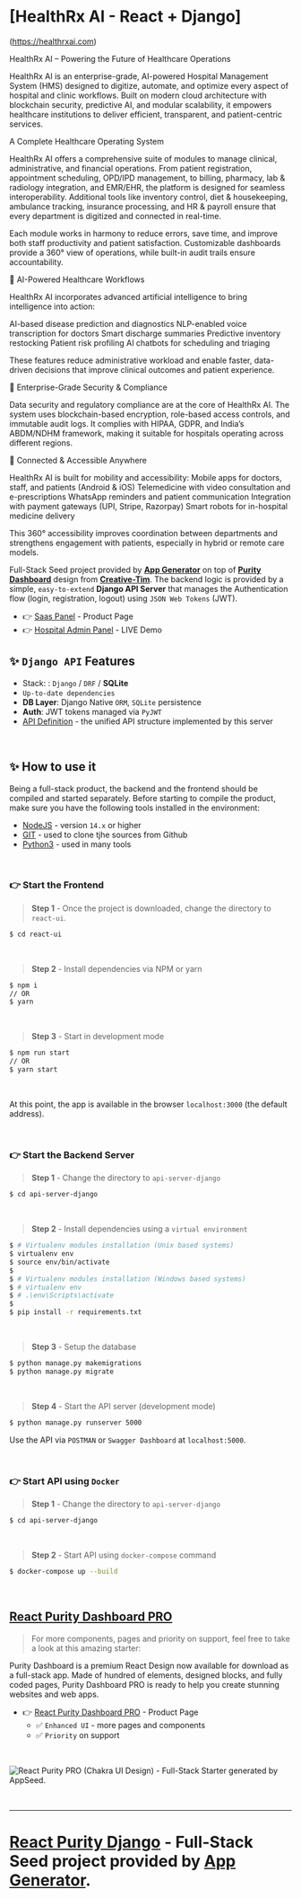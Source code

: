 # [HealthRx AI - React + Django] 

(https://healthrxai.com)

HealthRx AI – Powering the Future of Healthcare Operations

HealthRx AI is an enterprise-grade, AI-powered Hospital Management System (HMS) designed to digitize, automate, and optimize every aspect of hospital and clinic workflows. Built on modern cloud architecture with blockchain security, predictive AI, and modular scalability, it empowers healthcare institutions to deliver efficient, transparent, and patient-centric services.

A Complete Healthcare Operating System

HealthRx AI offers a comprehensive suite of modules to manage clinical, administrative, and financial operations. From patient registration, appointment scheduling, OPD/IPD management, to billing, pharmacy, lab & radiology integration, and EMR/EHR, the platform is designed for seamless interoperability. Additional tools like inventory control, diet & housekeeping, ambulance tracking, insurance processing, and HR & payroll ensure that every department is digitized and connected in real-time.

Each module works in harmony to reduce errors, save time, and improve both staff productivity and patient satisfaction. Customizable dashboards provide a 360° view of operations, while built-in audit trails ensure accountability.


🤖 AI-Powered Healthcare Workflows

HealthRx AI incorporates advanced artificial intelligence to bring intelligence into action:

AI-based disease prediction and diagnostics
NLP-enabled voice transcription for doctors
Smart discharge summaries
Predictive inventory restocking
Patient risk profiling
AI chatbots for scheduling and triaging


These features reduce administrative workload and enable faster, data-driven decisions that improve clinical outcomes and patient experience.


🔐 Enterprise-Grade Security & Compliance

Data security and regulatory compliance are at the core of HealthRx AI. The system uses blockchain-based encryption, role-based access controls, and immutable audit logs. It complies with HIPAA, GDPR, and India’s ABDM/NDHM framework, making it suitable for hospitals operating across different regions.


📲 Connected & Accessible Anywhere

HealthRx AI is built for mobility and accessibility:
Mobile apps for doctors, staff, and patients (Android & iOS)
Telemedicine with video consultation and e-prescriptions
WhatsApp reminders and patient communication
Integration with payment gateways (UPI, Stripe, Razorpay)
Smart robots for in-hospital medicine delivery


This 360° accessibility improves coordination between departments and strengthens engagement with patients, especially in hybrid or remote care models.


Full-Stack Seed project provided by **[App Generator](https://app-generator.dev/)** on top of **[Purity Dashboard](https://app-generator.dev/product/purity-dashboard/)** design from **[Creative-Tim](https://app-generator.dev/agency/creative-tim/)**. 
The backend logic is provided by a simple, `easy-to-extend` **Django API Server** that manages the Authentication flow (login, registration, logout) using `JSON Web Tokens` (JWT).

- 👉 [Saas Panel](https://healthrxai.com/saas/login) - Product Page
- 👉 [Hospital Admin Panel](https://cityhospital.healthrxai.com/) - LIVE Demo


## ✨ `Django API` Features

- Stack: : `Django` / `DRF` / **SQLite** 
- `Up-to-date dependencies`
- **DB Layer**: Django Native `ORM`, `SQLite` persistence
- **Auth**: JWT tokens managed via `PyJWT`
- [API Definition](https://docs.appseed.us/boilerplate-code/api-unified-definition) - the unified API structure implemented by this server


<br /> 

## ✨ How to use it

Being a full-stack product, the backend and the frontend should be compiled and started separately. 
Before starting to compile the product, make sure you have the following tools installed in the environment:

- [NodeJS](https://nodejs.org/en/) - version `14.x` or higher
- [GIT](https://git-scm.com/) - used to clone tjhe sources from Github
- [Python3](https://www.python.org/) - used in many tools

<br />

### 👉 Start the Frontend 

> **Step 1** - Once the project is downloaded, change the directory to `react-ui`. 

```bash
$ cd react-ui
```

<br >

> **Step 2** - Install dependencies via NPM or yarn

```bash
$ npm i
// OR
$ yarn
```

<br />

> **Step 3** - Start in development mode

```bash
$ npm run start 
// OR
$ yarn start
```

<br />

At this point, the app is available in the browser `localhost:3000` (the default address).


<br /> 

### 👉 Start the Backend Server 

> **Step 1** - Change the directory to `api-server-django`

```bash
$ cd api-server-django
```

<br >

> **Step 2** - Install dependencies using a `virtual environment`

```bash
$ # Virtualenv modules installation (Unix based systems)
$ virtualenv env
$ source env/bin/activate
$
$ # Virtualenv modules installation (Windows based systems)
$ # virtualenv env
$ # .\env\Scripts\activate
$
$ pip install -r requirements.txt
```

<br />

> **Step 3** - Setup the database 

```bash
$ python manage.py makemigrations
$ python manage.py migrate
```

<br />

> **Step 4** - Start the API server (development mode)

```bash
$ python manage.py runserver 5000
```

Use the API via `POSTMAN` or `Swagger Dashboard` at `localhost:5000`.

<br /> 

### 👉 Start API using `Docker` 

> **Step 1** - Change the directory to `api-server-django`

```bash
$ cd api-server-django
```

<br />

> **Step 2** - Start API using `docker-compose` command 

```bash
$ docker-compose up --build
```

<br />

## [React Purity Dashboard PRO](https://app-generator.dev/product/purity-pro/fullstack/react/)

> For more components, pages and priority on support, feel free to take a look at this amazing starter:

Purity Dashboard is a premium React Design now available for download as a full-stack app. Made of hundred of elements, designed blocks, and fully coded pages, Purity Dashboard PRO is ready to help you create stunning websites and web apps.

- 👉 [React Purity Dashboard PRO](https://app-generator.dev/product/purity-pro/fullstack/react/) - Product Page
  - ✅ `Enhanced UI` - more pages and components
  - ✅ `Priority` on support

<br >

![React Purity PRO (Chakra UI Design) - Full-Stack Starter generated by AppSeed.](https://user-images.githubusercontent.com/51070104/174492104-de6cddf0-33a9-43a2-a9cb-105963239de0.png)

<br />

---
# [React Purity Django](https://app-generator.dev/product/purity-dashboard/api-django/react/) - Full-Stack Seed project provided by **[App Generator](https://app-generator.dev/)**.
